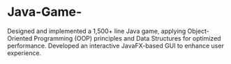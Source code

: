 # Java-Game-
Designed and implemented a 1,500+ line Java game, applying Object-Oriented Programming (OOP) principles and Data Structures for optimized performance. Developed an interactive JavaFX-based GUI to enhance user experience.
